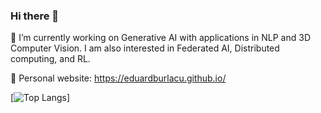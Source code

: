 ### Hi there 👋

🔭 I’m currently working on Generative AI with applications in NLP and 3D Computer Vision. I am also interested in Federated AI, Distributed computing, and RL.

💬 Personal website: https://eduardburlacu.github.io/

[![Top Langs](https://github-readme-stats.vercel.app/api/top-langs/?username=eduardburlacu&theme=radical&hide=Jupyter%20Notebook,Makefile,MATLAB,C)]

<!--
**eduardburlacu/eduardburlacu** is a ✨ _special_ ✨ repository because its `README.md` (this file) appears on your GitHub profile.

Here are some ideas to get you started:

- 🔭 I’m currently working on ...
- 🌱 I’m currently learning ...
- 👯 I’m looking to collaborate on ...
- 🤔 I’m looking for help with ...
- 💬 Ask me about ...
- 📫 How to reach me: ...
- 😄 Pronouns: ...
- ⚡ Fun fact: ...
-->
